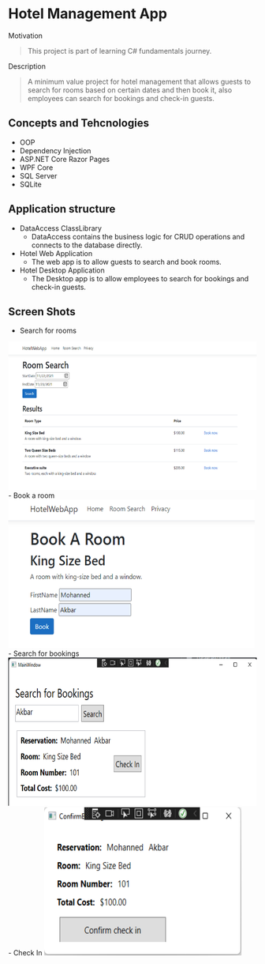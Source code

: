 # Hotel Management App

Motivation 
> This project is part of learning C# fundamentals journey.

Description
> A minimum value project for hotel management that allows guests to search for rooms based on certain dates and then book it, also employees can search for bookings and check-in guests.


## Concepts and Tehcnologies 
- OOP
- Dependency Injection
- ASP.NET Core Razor Pages
- WPF Core
- SQL Server
- SQLite

## Application structure
  - DataAccess ClassLibrary
    - DataAccess contains the business logic for CRUD operations and connects to the database directly.
  - Hotel Web Application
    - The web app is to allow guests to search and book rooms.
  - Hotel Desktop Application
    - The Desktop app is to allow employees to search for bookings and check-in guests.

## Screen Shots
- Search for rooms
<img src="https://github.com/mhnd6/HotelManagementApp/blob/master/ScreenShots/Search.png" alt="maze pic" width="600" height="300">
- Book a room 
<img src="https://github.com/mhnd6/HotelManagementApp/blob/master/ScreenShots/Book.png" alt="maze pic" width="500" height="300">
- Search for bookings
<img src="https://github.com/mhnd6/HotelManagementApp/blob/master/ScreenShots/Search%20for%20Bookings.png" alt="maze pic" width="600" height="300">
- Check In
<img src="https://github.com/mhnd6/HotelManagementApp/blob/master/ScreenShots/Confirm.png" alt="maze pic" width="400" height="300">
